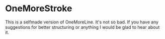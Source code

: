 # OneMoreStroke

This is a selfmade version of OneMoreLine. It's not so bad.
If you have any suggestions for better structuring or anything I would be glad to hear about it.
